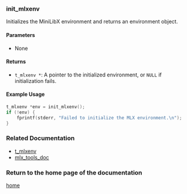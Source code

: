 ### init_mlxenv
Initializes the MiniLibX environment and returns an environment object.

#### Parameters
- None

#### Returns
- `t_mlxenv *`: A pointer to the initialized environment, or `NULL` if initialization fails.

#### Example Usage
```c
t_mlxenv *env = init_mlxenv();
if (!env) {
    fprintf(stderr, "Failed to initialize the MLX environment.\n");
}
```

### Related Documentation
- [t_mlxenv](./t_mlxenv.md)
- [mlx_tools_doc](./mlx-tools-doc.md)

### Return to the home page of the documentation
[home](../home.md)
